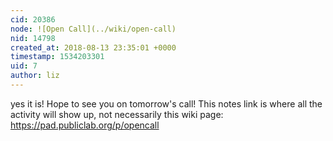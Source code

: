 ```yaml
---
cid: 20386
node: ![Open Call](../wiki/open-call)
nid: 14798
created_at: 2018-08-13 23:35:01 +0000
timestamp: 1534203301
uid: 7
author: liz
---
```


yes it is! Hope to see you on tomorrow's call! This notes link is where all the activity will show up, not necessarily this wiki page: https://pad.publiclab.org/p/opencall